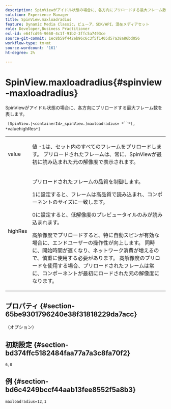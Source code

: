 ```yaml
---
description: SpinViewがアイドル状態の場合に、各方向にプリロードする最大フレーム数を表します。
solution: Experience Manager
title: SpinView.maxloadradius
feature: Dynamic Media Classic，ビューア，SDK/API，混在メディアセット
role: Developer,Business Practitioner
exl-id: e64fcd95-9660-4c1f-91b2-3ffc5a7493ce
source-git-commit: 1ec8b59f442eb96c6c3f5f1405d57a38a86bd056
workflow-type: tm+mt
source-wordcount: '161'
ht-degree: 2%

---
```


# SpinView.maxloadradius{#spinview-maxloadradius}

SpinViewがアイドル状態の場合に、各方向にプリロードする最大フレーム数を表します。

` [SpinView.|<containerId>_spinView.]maxloadradius= *``*[, *`valuehighRes`*]`

<table id="table_06BEA037FA82467CAA88D1CA62AE972E"> 
 <tbody> 
  <tr> 
   <td colname="col1"> <p> <span class="codeph"><span class="varname"> value</span></span> </p> </td> 
   <td colname="col2"> <p> 値<span class="codeph"> -1</span>は、セット内のすべてのフレームをプリロードします。 プリロードされたフレームは、常に、SpinViewが最初に読み込まれた元の解像度で表示されます。 </p> </td> 
  </tr> 
  <tr> 
   <td colname="col1"> <p><span class="codeph"><span class="varname"> highRes</span></span> </p> </td> 
   <td colname="col2"> <p> プリロードされたフレームの品質を制御します。 </p> <p><span class="codeph"> 1</span>に設定すると、フレームは高品質で読み込まれ、コンポーネントのサイズに一致します。 </p> <p><span class="codeph"> 0</span>に設定すると、低解像度のプレビュータイルのみが読み込まれます。 </p> <p>高解像度でプリロードすると、特に自動スピンが有効な場合に、エンドユーザーの操作性が向上します。 同時に、開始時間が遅くなり、ネットワーク消費が増えるので、慎重に使用する必要があります。 高解像度のプリロードを使用する場合、プリロードされたフレームは常に、コンポーネントが最初にロードされた元の解像度になります。 </p> </td> 
  </tr> 
 </tbody> 
</table>

## プロパティ {#section-65be9301796240e38f31818229da7acc}

（オプション）

## 初期設定 {#section-bd374ffc5182484faa77a7a3c8fa70f2}

`6,0`

## 例 {#section-bd6c4249bccf44aab13fee8552f5a8b3}

`maxloadradius=12,1`
